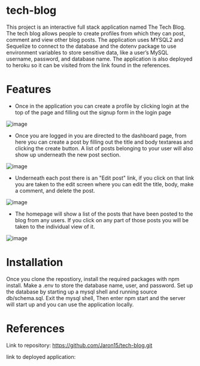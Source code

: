 # tech-blog
This project is an interactive full stack application named The Tech Blog. The tech blog allows people to create profiles from which they can post, comment and view other blog posts. The application uses 
MYSQL2 and Sequelize to connect to the database and the dotenv package to use environment variables to store sensitive data, like a user’s MySQL username, password, and database name. The application is also deployed to heroku so it can be visited from the link found in the references.


# Features
* Once in the application you can create a profile by clicking login at the top of the page and filling out the signup form in the login page

![image](https://user-images.githubusercontent.com/87290877/140673324-3340b766-4018-4675-9edc-16d8c077ffea.png)

* Once you are logged in you are directed to the dashboard page, from here you can create a post by filling out the title and body textareas and clicking the create button. A list of posts belonging to your user will also show up underneath the new post section.

![image](https://user-images.githubusercontent.com/87290877/140673675-3b460968-79ca-46aa-8a24-d3a19919d76f.png)

* Underneath each post there is an "Edit post" link, if you click on that link you are taken to the edit screen where you can edit the title, body, make a comment, and delete the post.

![image](https://user-images.githubusercontent.com/87290877/140673847-f17da3e6-d716-409f-b73b-71cf7bc044f3.png)

* The homepage will show a list of the posts that have been posted to the blog from any users. If you click on any part of those posts you will be taken to the individual view of it. 

![image](https://user-images.githubusercontent.com/87290877/140674311-6396248d-3a1a-4aba-8321-ea39220fe8fb.png)



# Installation 
Once you clone the repostiory, install the required packages with npm install. Make a .env to store the database name, user, and password. Set up the database by starting up a mysql shell and running source db/schema.sql. Exit the mysql shell, Then enter npm start and the server will start up and you can use the application locally. 

# References
Link to repository: https://github.com/Jaron15/tech-blog.git

link to deployed application: 
